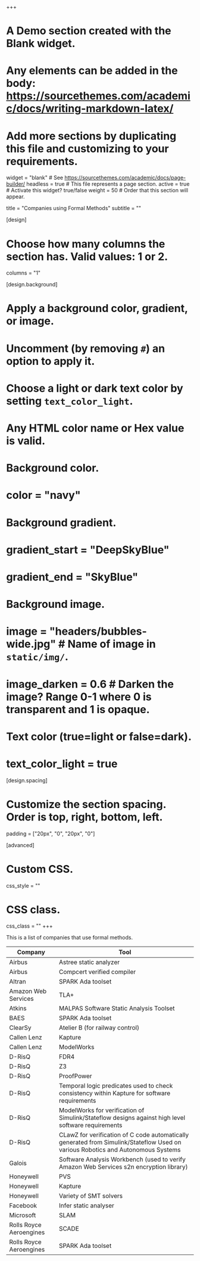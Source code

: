 +++
# A Demo section created with the Blank widget.
# Any elements can be added in the body: https://sourcethemes.com/academic/docs/writing-markdown-latex/
# Add more sections by duplicating this file and customizing to your requirements.

widget = "blank"  # See https://sourcethemes.com/academic/docs/page-builder/
headless = true  # This file represents a page section.
active = true  # Activate this widget? true/false
weight = 50  # Order that this section will appear.

title = "Companies using Formal Methods"
subtitle = ""

[design]
  # Choose how many columns the section has. Valid values: 1 or 2.
  columns = "1"

[design.background]
  # Apply a background color, gradient, or image.
  #   Uncomment (by removing `#`) an option to apply it.
  #   Choose a light or dark text color by setting `text_color_light`.
  #   Any HTML color name or Hex value is valid.

  # Background color.
  # color = "navy"
  
  # Background gradient.
  # gradient_start = "DeepSkyBlue"
  # gradient_end = "SkyBlue"
  
  # Background image.
  # image = "headers/bubbles-wide.jpg"  # Name of image in `static/img/`.
  # image_darken = 0.6  # Darken the image? Range 0-1 where 0 is transparent and 1 is opaque.

  # Text color (true=light or false=dark).
  # text_color_light = true

[design.spacing]
  # Customize the section spacing. Order is top, right, bottom, left.
  padding = ["20px", "0", "20px", "0"]

[advanced]
 # Custom CSS. 
 css_style = ""
 
 # CSS class.
 css_class = ""
+++

This is a list of companies that use formal methods.

Company       | Tool
------------- | -------------
Airbus        | Astree static analyzer
Airbus        | Compcert verified compiler
Altran        | SPARK Ada toolset
Amazon Web Services | TLA+
Atkins        | MALPAS Software Static Analysis Toolset
BAES          | SPARK Ada toolset
ClearSy       | Atelier B (for railway control)
Callen Lenz   | Kapture
Callen Lenz   | ModelWorks
D-RisQ        | FDR4
D-RisQ        | Z3
D-RisQ        | ProofPower
D-RisQ        | Temporal logic predicates used to check consistency within Kapture for software requirements
D-RisQ        | ModelWorks for verification of Simulink/Stateflow designs against high level software requirements
D-RisQ        | CLawZ for verification of C code automatically generated from Simulink/Stateflow Used on various Robotics and Autonomous Systems
Galois        | Software Analysis Workbench (used to verify Amazon Web Services s2n encryption library)
Honeywell     | PVS
Honeywell     | Kapture
Honeywell     | Variety of SMT solvers
Facebook      | Infer static analyser
Microsoft     | SLAM
Rolls Royce Aeroengines | SCADE
Rolls Royce Aeroengines | SPARK Ada toolset